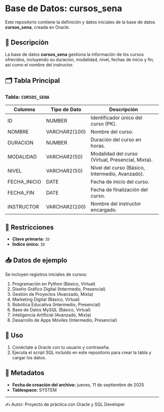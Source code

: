 # Base de Datos: cursos_sena

Este repositorio contiene la definición y datos iniciales de la base de datos **cursos_sena**, creada en Oracle.

## 📌 Descripción

La base de datos **cursos_sena** gestiona la información de los cursos ofrecidos, incluyendo su duración, modalidad, nivel, fechas de inicio y fin, así como el nombre del instructor.

## 🗂️ Tabla Principal

### Tabla: `CURSOS_SENA`

| Columna       | Tipo de Dato     | Descripción                                 |
|---------------|------------------|---------------------------------------------|
| ID            | NUMBER           | Identificador único del curso (PK).         |
| NOMBRE        | VARCHAR2(100)    | Nombre del curso.                           |
| DURACION      | NUMBER           | Duración del curso en horas.                |
| MODALIDAD     | VARCHAR2(50)     | Modalidad del curso (Virtual, Presencial, Mixta). |
| NIVEL         | VARCHAR2(50)     | Nivel del curso (Básico, Intermedio, Avanzado). |
| FECHA_INICIO  | DATE             | Fecha de inicio del curso.                  |
| FECHA_FIN     | DATE             | Fecha de finalización del curso.            |
| INSTRUCTOR    | VARCHAR2(100)    | Nombre del instructor encargado.            |

## 🔑 Restricciones

- **Clave primaria:** `ID`
- **Índice único:** `ID`

## 📥 Datos de ejemplo

Se incluyen registros iniciales de cursos:

1. Programación en Python (Básico, Virtual)
2. Diseño Gráfico Digital (Intermedio, Presencial)
3. Gestión de Proyectos (Avanzado, Mixta)
4. Marketing Digital (Básico, Virtual)
5. Robótica Educativa (Intermedio, Presencial)
6. Base de Datos MySQL (Básico, Virtual)
7. Inteligencia Artificial (Avanzado, Mixta)
8. Desarrollo de Apps Móviles (Intermedio, Presencial)

## 🚀 Uso

1. Conéctate a Oracle con tu usuario y contraseña.
2. Ejecuta el script SQL incluido en este repositorio para crear la tabla y cargar los datos.

## 📅 Metadatos

- **Fecha de creación del archivo:** jueves, 11 de septiembre de 2025
- **Tablespace:** SYSTEM

---
✍️ Autor: Proyecto de práctica con Oracle y SQL Developer
